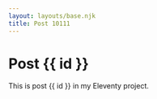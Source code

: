 ```yaml
---
layout: layouts/base.njk
title: Post 10111
---
```


# Post {{ id }}

This is post {{ id }} in my Eleventy project.
